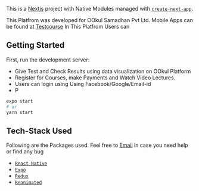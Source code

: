 This is a [Nextjs](https://nextjs.org) project with Native Modules managed with [`create-next-app`](https://github.com/vercel/next.js/tree/canary/packages/create-next-app).

This Platfrom was developed for OOkul Samadhan Pvt Ltd.
Mobile Apps can be found at [Testcourse](https://github.com/yash03112000/TestCourseApp)
In This Platfrom Users can

## Getting Started

First, run the development server:

- Give Test and Check Results using data visualization on OOkul Platform
- Register for Courses, make Payments and Watch Video Lectures.
- Users can login using Using Facebook/Google/Email-id
- P

```bash
expo start
# or
yarn start
```

## Tech-Stack Used

Following are the Packages used. Feel free to [Email](mailto:yashag@iitk.ac.in) in case you need help or find any bug

- [`React Native`](https://github.com/facebook/react-native)
- [`Expo`](https://github.com/expo/expo)
- [`Redux`](https://github.com/reduxjs/redux)
- [`Reanimated`](https://github.com/software-mansion/react-native-reanimated)

